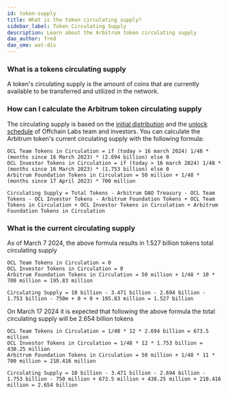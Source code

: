```yaml
---
id: token-supply
title: What is the token circulating supply?
sidebar_label: Token Circulating Supply
description: Learn about the Arbitrum token circulating supply
dao_author: fred
dao_sme: wat-dis
---
```


### What is a tokens circulating supply

A token's circulating supply is the amount of coins that are currently available to be transferred and utilized in the network. 

### How can I calculate the Arbitrum token circulating supply

The circulating supply is based on the [initial distribution](airdrop-eligibility-distribution#distribution-post-aips-11-and-12) and the [unlock schedule](airdrop-eligibility-distribution#vesting-and-lockup-details) of Offchain Labs team and investors.
You can calculate the Arbitrum token's current circulating supply with the following formula:

```
OCL Team Tokens in Circulation = if (today > 16 march 2024) 1/48 * (months since 16 March 2023) * (2.694 billion) else 0
OCL Investor Tokens in Circulation = if (today > 16 march 2024) 1/48 * (months since 16 March 2023) * (1.753 billion) else 0
Arbitrum Foundation Tokens in Circulation = 50 million + 1/48 * (months since 17 April 2023) * 700 million

Circulating Supply = Total Tokens - Arbitrum DAO Treasury - OCL Team Tokens - OCL Investor Tokens - Arbitrum Foundation Tokens + OCL Team Tokens in Circulation + OCL Investor Tokens in Circulation + Arbitrum Foundation Tokens in Circulation
```

### What is the current circulating supply

As of March 7 2024, the above formula results in 1.527 billion tokens total circulating supply
```
OCL Team Tokens in Circulation = 0
OCL Investor Tokens in Circulation = 0
Arbitrum Foundation Tokens in Circulation = 50 million + 1/48 * 10 * 700 million = 195.83 million

Circulating Supply = 10 billion - 3.471 billion - 2.694 billion - 1.753 billion - 750m + 0 + 0 + 195.83 million = 1.527 billion
```



On March 17 2024 it is expected that following the above formula the total circulating supply will be 2.654 billion tokens

```
OCL Team Tokens in Circulation = 1/48 * 12 * 2.694 billion = 673.5 million
OCL Investor Tokens in Circulation = 1/48 * 12 * 1.753 billion = 438.25 million
Arbitrum Foundation Tokens in Circulation = 50 million + 1/48 * 11 * 700 million = 210.416 million

Circulating Supply = 10 billion - 3.471 billion - 2.694 billion - 1.753 billion - 750 million + 673.5 million + 438.25 million + 210.416 million = 2.654 billion
```

